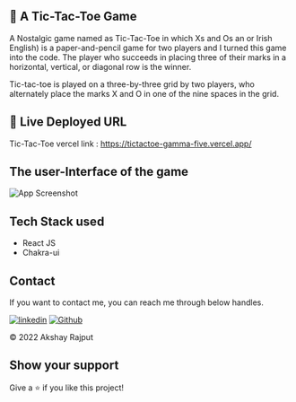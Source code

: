 
## 🚀 A Tic-Tac-Toe Game

A Nostalgic game named as Tic-Tac-Toe in which Xs and Os an or Irish English) is a paper-and-pencil game for two players and I turned this game into the code. The player who succeeds in placing three of their marks in a horizontal, vertical, or diagonal row is the winner.

Tic-tac-toe is played on a three-by-three grid by two players, who alternately place the marks X and O in one of the nine spaces in the grid.
## 🔗 Live Deployed URL
Tic-Tac-Toe vercel link : https://tictactoe-gamma-five.vercel.app/



## The user-Interface of the game

![App Screenshot](https://i.ibb.co/ZWnT7LS/Screenshot-257.png)




## Tech Stack used

 - React JS
 - Chakra-ui



## Contact

If you want to contact me, you can reach me through below handles.

[![linkedin](https://img.shields.io/badge/Akshay_Rajput-0077B5?style=for-the-badge&logo=linkedin&logoColor=white)](https://www.linkedin.com/in/akshay-rajput-422794220/)
[![Github](https://img.shields.io/badge/Akshay_Rajput-20232A?style=for-the-badge&logo=Github&logoColor=white)](https://github.com/actuallyakshay)

© 2022 Akshay Rajput



## Show your support

Give a ⭐️ if you like this project!
